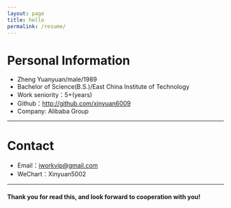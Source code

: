```yaml
---
layout: page
title: hello
permalink: /resume/
---
```


# Personal Information

 - Zheng Yuanyuan/male/1989 
 - Bachelor of Science(B.S.)/East China Institute of Technology
 - Work seniority：5+(years) 
 - Github：http://github.com/xinyuan6009 
 - Company: Alibaba Group

---

# Contact

- Email：iworkvip@gmail.com
- WeChart：Xinyuan5002

---



#### Thank you for read this, and look forward to cooperation with you!



